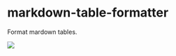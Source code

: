 # markdown-table-formatter

Format mardown tables.

![](https://rawgithub.com/josa42/vscode-markdown-table-formatter/master/screenshot.gif)
